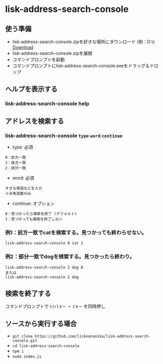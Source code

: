 # lisk-address-search-console
## 使う準備
- lisk-address-search-console.zipを好きな場所にダウンロード (例：D:\\) [Download](https://github.com/lisknonanika/lisk-address-search-console/releases/download/v1.0.0/lisk-address-search-console.zip)
- lisk-address-search-console.zipを展開
- コマンドプロンプトを起動
- コマンドプロンプトにlisk-address-search-console.exeをドラッグ＆ドロップ

## ヘルプを表示する
### lisk-address-search-console help

## アドレスを検索する
### lisk-address-search-console `type` `word` `continue`
- type: 必須
```
0：前方一致
1：後方一致
2：部分一致
```
- word: 必須
```
すきな単語などを入力
※半角英数のみ
```

- continue: オプション
```
0：見つかったら検索を終了 (デフォルト)
1：見つかっても検索を終了しない
```

### 例1：前方一致でcatを検索する。見つかっても終わらせない。
```
lisk-address-search-console 0 cat 1
```
### 例2：部分一致でdogを検索する。見つかったら終わり。
```
lisk-address-search-console 2 dog 0
または
lisk-address-search-console 2 dog
```

## 検索を終了する
コマンドプロンプトで ` Ctrlキー + Cキー ` を同時押し


## ソースから実行する場合
- ` git clone https://github.com/lisknonanika/lisk-address-search-console.git `
- ` cd lisk-address-search-console `
- ` npm i `
- ` node index.js `
